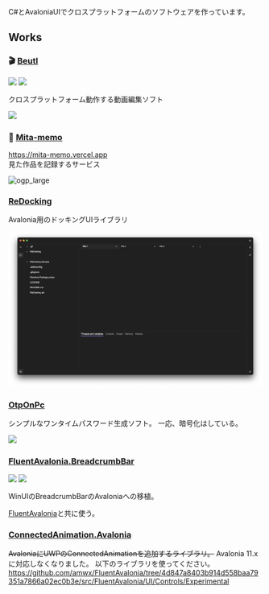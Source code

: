 C#とAvaloniaUIでクロスプラットフォームのソフトウェアを作っています。

## Works
### 🎬 [Beutl](https://github.com/b-editor/beutl)

![](https://img.shields.io/github/stars/b-editor/beutl)
![](https://img.shields.io/github/downloads/b-editor/beutl/total)

クロスプラットフォーム動作する動画編集ソフト

![](https://raw.github.com/b-editor/beutl/main/assets/screenshots/screenshot-light-dark.png)

### 📝 [Mita-memo](https://github.com/indigo-san/mita-memo)

https://mita-memo.vercel.app  
見た作品を記録するサービス

![ogp_large](https://github.com/indigo-san/indigo-san/assets/66758394/108d36bc-ba9f-4370-942d-0c960e4ec7b1)

### [ReDocking](https://github.com/indigo-san/ReDocking)

Avalonia用のドッキングUIライブラリ

![](https://raw.githubusercontent.com/indigo-san/ReDocking/main/docs/screenshot.png)

### [OtpOnPc](https://github.com/indigo-san/OtpOnPc)
シンプルなワンタイムパスワード生成ソフト。
一応、暗号化はしている。

![](https://user-images.githubusercontent.com/66758394/225217886-7e847bc9-837f-4cb5-a1ad-4011a2ef1b14.gif)

### [FluentAvalonia.BreadcrumbBar](https://github.com/indigo-san/FluentAvalonia.BreadcrumbBar)

![](https://img.shields.io/github/stars/indigo-san/FluentAvalonia.BreadcrumbBar)
![](https://img.shields.io/nuget/dt/FluentAvalonia.BreadcrumbBar?label=nuget-downloads)

WinUIのBreadcrumbBarのAvaloniaへの移植。

[FluentAvalonia](https://github.com/amwx/FluentAvalonia)と共に使う。

### [ConnectedAnimation.Avalonia](https://github.com/indigo-san/ConnectedAnimation.Avalonia)
~~AvaloniaにUWPのConnectedAnimationを追加するライブラリ。~~
Avalonia 11.x に対応しなくなりました。
以下のライブラリを使ってください。
https://github.com/amwx/FluentAvalonia/tree/4d847a8403b914d558baa79351a7866a02ec0b3e/src/FluentAvalonia/UI/Controls/Experimental
